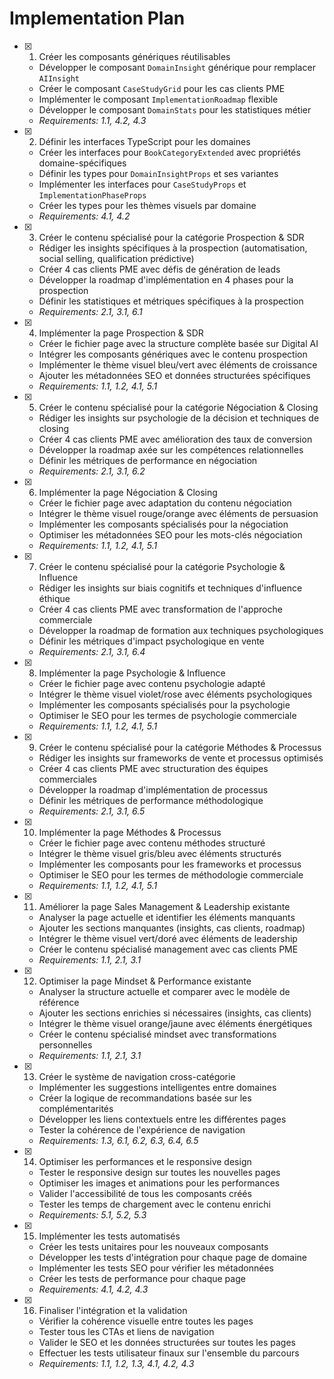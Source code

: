 # Implementation Plan

- [x] 1. Créer les composants génériques réutilisables
  - Développer le composant `DomainInsight` générique pour remplacer `AIInsight`
  - Créer le composant `CaseStudyGrid` pour les cas clients PME
  - Implémenter le composant `ImplementationRoadmap` flexible
  - Développer le composant `DomainStats` pour les statistiques métier
  - _Requirements: 1.1, 4.2, 4.3_

- [x] 2. Définir les interfaces TypeScript pour les domaines
  - Créer les interfaces pour `BookCategoryExtended` avec propriétés domaine-spécifiques
  - Définir les types pour `DomainInsightProps` et ses variantes
  - Implémenter les interfaces pour `CaseStudyProps` et `ImplementationPhaseProps`
  - Créer les types pour les thèmes visuels par domaine
  - _Requirements: 4.1, 4.2_

- [x] 3. Créer le contenu spécialisé pour la catégorie Prospection & SDR
  - Rédiger les insights spécifiques à la prospection (automatisation, social selling, qualification prédictive)
  - Créer 4 cas clients PME avec défis de génération de leads
  - Développer la roadmap d'implémentation en 4 phases pour la prospection
  - Définir les statistiques et métriques spécifiques à la prospection
  - _Requirements: 2.1, 3.1, 6.1_

- [x] 4. Implémenter la page Prospection & SDR
  - Créer le fichier page avec la structure complète basée sur Digital AI
  - Intégrer les composants génériques avec le contenu prospection
  - Implémenter le thème visuel bleu/vert avec éléments de croissance
  - Ajouter les métadonnées SEO et données structurées spécifiques
  - _Requirements: 1.1, 1.2, 4.1, 5.1_

- [x] 5. Créer le contenu spécialisé pour la catégorie Négociation & Closing
  - Rédiger les insights sur psychologie de la décision et techniques de closing
  - Créer 4 cas clients PME avec amélioration des taux de conversion
  - Développer la roadmap axée sur les compétences relationnelles
  - Définir les métriques de performance en négociation
  - _Requirements: 2.1, 3.1, 6.2_

- [x] 6. Implémenter la page Négociation & Closing
  - Créer le fichier page avec adaptation du contenu négociation
  - Intégrer le thème visuel rouge/orange avec éléments de persuasion
  - Implémenter les composants spécialisés pour la négociation
  - Optimiser les métadonnées SEO pour les mots-clés négociation
  - _Requirements: 1.1, 1.2, 4.1, 5.1_

- [x] 7. Créer le contenu spécialisé pour la catégorie Psychologie & Influence
  - Rédiger les insights sur biais cognitifs et techniques d'influence éthique
  - Créer 4 cas clients PME avec transformation de l'approche commerciale
  - Développer la roadmap de formation aux techniques psychologiques
  - Définir les métriques d'impact psychologique en vente
  - _Requirements: 2.1, 3.1, 6.4_

- [x] 8. Implémenter la page Psychologie & Influence
  - Créer le fichier page avec contenu psychologie adapté
  - Intégrer le thème visuel violet/rose avec éléments psychologiques
  - Implémenter les composants spécialisés pour la psychologie
  - Optimiser le SEO pour les termes de psychologie commerciale
  - _Requirements: 1.1, 1.2, 4.1, 5.1_

- [x] 9. Créer le contenu spécialisé pour la catégorie Méthodes & Processus
  - Rédiger les insights sur frameworks de vente et processus optimisés
  - Créer 4 cas clients PME avec structuration des équipes commerciales
  - Développer la roadmap d'implémentation de processus
  - Définir les métriques de performance méthodologique
  - _Requirements: 2.1, 3.1, 6.5_

- [x] 10. Implémenter la page Méthodes & Processus
  - Créer le fichier page avec contenu méthodes structuré
  - Intégrer le thème visuel gris/bleu avec éléments structurés
  - Implémenter les composants pour les frameworks et processus
  - Optimiser le SEO pour les termes de méthodologie commerciale
  - _Requirements: 1.1, 1.2, 4.1, 5.1_

- [x] 11. Améliorer la page Sales Management & Leadership existante
  - Analyser la page actuelle et identifier les éléments manquants
  - Ajouter les sections manquantes (insights, cas clients, roadmap)
  - Intégrer le thème visuel vert/doré avec éléments de leadership
  - Créer le contenu spécialisé management avec cas clients PME
  - _Requirements: 1.1, 2.1, 3.1_

- [x] 12. Optimiser la page Mindset & Performance existante
  - Analyser la structure actuelle et comparer avec le modèle de référence
  - Ajouter les sections enrichies si nécessaires (insights, cas clients)
  - Intégrer le thème visuel orange/jaune avec éléments énergétiques
  - Créer le contenu spécialisé mindset avec transformations personnelles
  - _Requirements: 1.1, 2.1, 3.1_

- [x] 13. Créer le système de navigation cross-catégorie
  - Implémenter les suggestions intelligentes entre domaines
  - Créer la logique de recommandations basée sur les complémentarités
  - Développer les liens contextuels entre les différentes pages
  - Tester la cohérence de l'expérience de navigation
  - _Requirements: 1.3, 6.1, 6.2, 6.3, 6.4, 6.5_

- [x] 14. Optimiser les performances et le responsive design
  - Tester le responsive design sur toutes les nouvelles pages
  - Optimiser les images et animations pour les performances
  - Valider l'accessibilité de tous les composants créés
  - Tester les temps de chargement avec le contenu enrichi
  - _Requirements: 5.1, 5.2, 5.3_

- [x] 15. Implémenter les tests automatisés
  - Créer les tests unitaires pour les nouveaux composants
  - Développer les tests d'intégration pour chaque page de domaine
  - Implémenter les tests SEO pour vérifier les métadonnées
  - Créer les tests de performance pour chaque page
  - _Requirements: 4.1, 4.2, 4.3_

- [x] 16. Finaliser l'intégration et la validation
  - Vérifier la cohérence visuelle entre toutes les pages
  - Tester tous les CTAs et liens de navigation
  - Valider le SEO et les données structurées sur toutes les pages
  - Effectuer les tests utilisateur finaux sur l'ensemble du parcours
  - _Requirements: 1.1, 1.2, 1.3, 4.1, 4.2, 4.3_